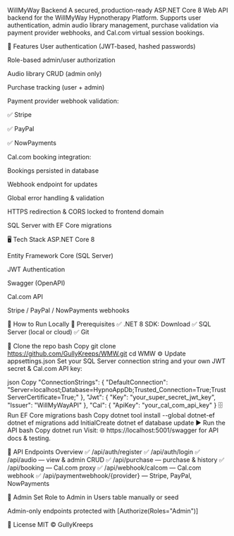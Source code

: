  WillMyWay Backend
A secured, production-ready ASP.NET Core 8 Web API backend for the WillMyWay Hypnotherapy Platform.
Supports user authentication, admin audio library management, purchase validation via payment provider webhooks, and Cal.com virtual session bookings.

🌟 Features
User authentication (JWT-based, hashed passwords)

Role-based admin/user authorization

Audio library CRUD (admin only)

Purchase tracking (user + admin)

Payment provider webhook validation:

✅ Stripe

✅ PayPal

✅ NowPayments

Cal.com booking integration:

Bookings persisted in database

Webhook endpoint for updates

Global error handling & validation

HTTPS redirection & CORS locked to frontend domain

SQL Server with EF Core migrations

🖥️ Tech Stack
ASP.NET Core 8

Entity Framework Core (SQL Server)

JWT Authentication

Swagger (OpenAPI)

Cal.com API

Stripe / PayPal / NowPayments webhooks

🚀 How to Run Locally
🧰 Prerequisites
✅ .NET 8 SDK: Download
✅ SQL Server (local or cloud)
✅ Git

📂 Clone the repo
bash
Copy
git clone https://github.com/GullyKreeps/WMW.git
cd WMW
⚙️ Update appsettings.json
Set your SQL Server connection string and your own JWT secret & Cal.com API key:

json
Copy
"ConnectionStrings": {
  "DefaultConnection": "Server=localhost;Database=HypnoAppDb;Trusted_Connection=True;TrustServerCertificate=True;"
},
"Jwt": {
  "Key": "your_super_secret_jwt_key",
  "Issuer": "WillMyWayAPI"
},
"Cal": {
  "ApiKey": "your_cal_com_api_key"
}
🗄️ Run EF Core migrations
bash
Copy
dotnet tool install --global dotnet-ef
dotnet ef migrations add InitialCreate
dotnet ef database update
▶️ Run the API
bash
Copy
dotnet run
Visit:
🌐 https://localhost:5001/swagger for API docs & testing.

📝 API Endpoints Overview
✅ /api/auth/register
✅ /api/auth/login
✅ /api/audio — view & admin CRUD
✅ /api/purchase — purchase & history
✅ /api/booking — Cal.com proxy
✅ /api/webhook/calcom — Cal.com webhook
✅ /api/paymentwebhook/{provider} — Stripe, PayPal, NowPayments

👤 Admin
Set Role to Admin in Users table manually or seed

Admin-only endpoints protected with [Authorize(Roles="Admin")]

📜 License
MIT © GullyKreeps